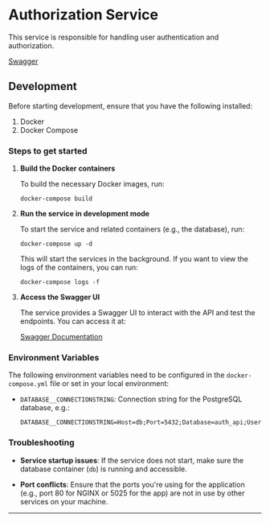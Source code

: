 # Authorization Service

This service is responsible for handling user authentication and authorization.

[Swagger](http://enviloup.local/auth/swagger/index.html)

## Development

Before starting development, ensure that you have the following installed:

1. Docker
2. Docker Compose

### Steps to get started

1. **Build the Docker containers**

   To build the necessary Docker images, run:

   ```shell
   docker-compose build
   ```

2. **Run the service in development mode**

   To start the service and related containers (e.g., the database), run:

   ```shell
   docker-compose up -d
   ```

   This will start the services in the background. If you want to view the logs of the containers, you can run:

   ```shell
   docker-compose logs -f
   ```
3. **Access the Swagger UI**

   The service provides a Swagger UI to interact with the API and test the endpoints. You can access it at:

   [Swagger Documentation](http://enviloup.local/auth/swagger/index.html)

### Environment Variables

The following environment variables need to be configured in the `docker-compose.yml` file or set in your local environment:

- `DATABASE__CONNECTIONSTRING`: Connection string for the PostgreSQL database, e.g.:

   ```shell
   DATABASE__CONNECTIONSTRING=Host=db;Port=5432;Database=auth_api;Username=postgres;Password=postgres
   ```

### Troubleshooting

- **Service startup issues**: If the service does not start, make sure the database container (`db`) is running and accessible.

- **Port conflicts**: Ensure that the ports you're using for the application (e.g., port 80 for NGINX or 5025 for the app) are not in use by other services on your machine.

---